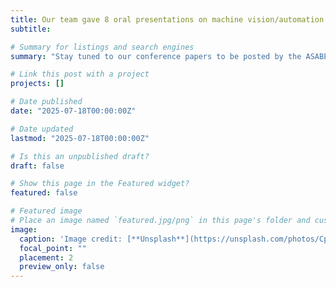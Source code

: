 ```yaml
---
title: Our team gave 8 oral presentations on machine vision/automation for specialty crops and 1 poster on seafoods (catfish) on the ASABE 2025 Annual International Meeting
subtitle: 

# Summary for listings and search engines
summary: "Stay tuned to our conference papers to be posted by the ASABE soon."

# Link this post with a project
projects: []

# Date published
date: "2025-07-18T00:00:00Z"

# Date updated
lastmod: "2025-07-18T00:00:00Z"

# Is this an unpublished draft?
draft: false

# Show this page in the Featured widget?
featured: false

# Featured image
# Place an image named `featured.jpg/png` in this page's folder and customize its options here.
image:
  caption: 'Image credit: [**Unsplash**](https://unsplash.com/photos/CpkOjOcXdUY)'
  focal_point: ""
  placement: 2
  preview_only: false
---
```


